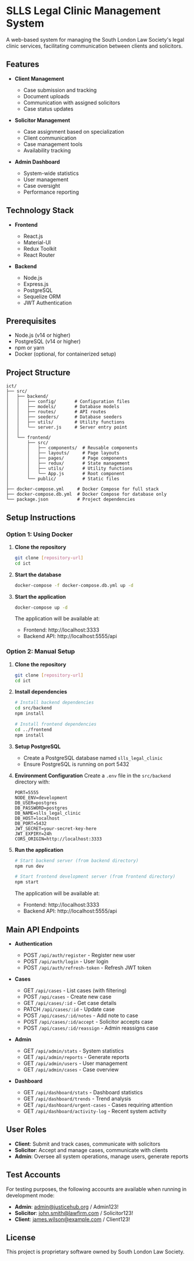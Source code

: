 # SLLS Legal Clinic Management System

A web-based system for managing the South London Law Society's legal clinic services, facilitating communication between clients and solicitors.

## Features

- **Client Management**

  - Case submission and tracking
  - Document uploads
  - Communication with assigned solicitors
  - Case status updates

- **Solicitor Management**

  - Case assignment based on specialization
  - Client communication
  - Case management tools
  - Availability tracking

- **Admin Dashboard**
  - System-wide statistics
  - User management
  - Case oversight
  - Performance reporting

## Technology Stack

- **Frontend**

  - React.js
  - Material-UI
  - Redux Toolkit
  - React Router

- **Backend**
  - Node.js
  - Express.js
  - PostgreSQL
  - Sequelize ORM
  - JWT Authentication

## Prerequisites

- Node.js (v14 or higher)
- PostgreSQL (v14 or higher)
- npm or yarn
- Docker (optional, for containerized setup)

## Project Structure

```
ict/
├── src/
│   ├── backend/
│   │   ├── config/       # Configuration files
│   │   ├── models/       # Database models
│   │   ├── routes/       # API routes
│   │   ├── seeders/      # Database seeders
│   │   ├── utils/        # Utility functions
│   │   └── server.js     # Server entry point
│   │
│   └── frontend/
│       ├── src/
│       │   ├── components/  # Reusable components
│       │   ├── layouts/     # Page layouts
│       │   ├── pages/       # Page components
│       │   ├── redux/       # State management
│       │   ├── utils/       # Utility functions
│       │   └── App.js       # Root component
│       └── public/          # Static files
│
├── docker-compose.yml     # Docker Compose for full stack
├── docker-compose.db.yml  # Docker Compose for database only
└── package.json           # Project dependencies
```

## Setup Instructions

### Option 1: Using Docker

1. **Clone the repository**

   ```bash
   git clone [repository-url]
   cd ict
   ```

2. **Start the database**

   ```bash
   docker-compose -f docker-compose.db.yml up -d
   ```

3. **Start the application**

   ```bash
   docker-compose up -d
   ```

   The application will be available at:

   - Frontend: http://localhost:3333
   - Backend API: http://localhost:5555/api

### Option 2: Manual Setup

1. **Clone the repository**

   ```bash
   git clone [repository-url]
   cd ict
   ```

2. **Install dependencies**

   ```bash
   # Install backend dependencies
   cd src/backend
   npm install

   # Install frontend dependencies
   cd ../frontend
   npm install
   ```

3. **Setup PostgreSQL**

   - Create a PostgreSQL database named `slls_legal_clinic`
   - Ensure PostgreSQL is running on port 5432

4. **Environment Configuration**
   Create a `.env` file in the `src/backend` directory with:

   ```
   PORT=5555
   NODE_ENV=development
   DB_USER=postgres
   DB_PASSWORD=postgres
   DB_NAME=slls_legal_clinic
   DB_HOST=localhost
   DB_PORT=5432
   JWT_SECRET=your-secret-key-here
   JWT_EXPIRY=24h
   CORS_ORIGIN=http://localhost:3333
   ```

5. **Run the application**

   ```bash
   # Start backend server (from backend directory)
   npm run dev

   # Start frontend development server (from frontend directory)
   npm start
   ```

   The application will be available at:

   - Frontend: http://localhost:3333
   - Backend API: http://localhost:5555/api

## Main API Endpoints

- **Authentication**

  - POST `/api/auth/register` - Register new user
  - POST `/api/auth/login` - User login
  - POST `/api/auth/refresh-token` - Refresh JWT token

- **Cases**

  - GET `/api/cases` - List cases (with filtering)
  - POST `/api/cases` - Create new case
  - GET `/api/cases/:id` - Get case details
  - PATCH `/api/cases/:id` - Update case
  - POST `/api/cases/:id/notes` - Add note to case
  - POST `/api/cases/:id/accept` - Solicitor accepts case
  - POST `/api/cases/:id/reassign` - Admin reassigns case

- **Admin**

  - GET `/api/admin/stats` - System statistics
  - GET `/api/admin/reports` - Generate reports
  - GET `/api/admin/users` - User management
  - GET `/api/admin/cases` - Case overview

- **Dashboard**
  - GET `/api/dashboard/stats` - Dashboard statistics
  - GET `/api/dashboard/trends` - Trend analysis
  - GET `/api/dashboard/urgent-cases` - Cases requiring attention
  - GET `/api/dashboard/activity-log` - Recent system activity

## User Roles

- **Client**: Submit and track cases, communicate with solicitors
- **Solicitor**: Accept and manage cases, communicate with clients
- **Admin**: Oversee all system operations, manage users, generate reports

## Test Accounts

For testing purposes, the following accounts are available when running in development mode:

- **Admin**: admin@justicehub.org / Admin123!
- **Solicitor**: john.smith@lawfirm.com / Solicitor123!
- **Client**: james.wilson@example.com / Client123!

## License

This project is proprietary software owned by South London Law Society.
